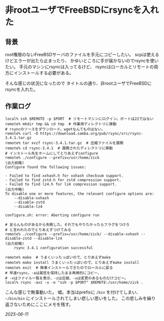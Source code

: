 # 非rootユーザでFreeBSDにrsyncを入れた

## 背景

root権限のないFreeBSDサーバのファイルを手元にコピーしたい。
scpは使えるけどエラーが出たら止まったり、
かゆいところに手が届かないのでrsyncを使いたい。
手元のマシンにrsyncは入ってるけど、
rsyncはローカルとリモートの両方にインストールする必要がある。

そんな感じの状況になったので
タイトルの通り、非rootユーザでFreeBSDにrsyncを入れた。

## 作業ログ

```
local% ssh $REMOTE -p $PORT  # リモートマシンにログイン。ポートは22ではない
remote% mkdir tmp && cd tmp  # 作業用ディレクトリに移動
# rsyncのソースをダウンロード。wgetなんてものはない。
remote% curl -O https://download.samba.org/pub/rsync/src/rsync-3.4.1.tar.gz
remote% tar xvzf rsync-3.4.1.tar.gz  # 圧縮ファイルを展開
remote% cd rsync-3.4.1  # 展開されたディレクトリに移動
# インストール先をホームにしてとりあえずconfigure
remote% ./configure --prefix=/usr/home/zick
(出力前略)
Configure found the following issues:

- Failed to find xxhash.h for xxhash checksum support.
- Failed to find zstd.h for zstd compression support.
- Failed to find lz4.h for lz4 compression support.
(出力中略)
To disable one or more features, the relevant configure options are:
    --disable-xxhash
    --disable-zstd
    --disable-lz4

configure.sh: error: Aborting configure run

# 足らんものがあるから失敗した。それでもやりたかったらフラグをつけろ
# と言われたのでとりあえずつけてみる
remote% ./configure --prefix=/usr/home/zick/ --disable-xxhash --disable-zstd --disable-lz4
(出力前略)
    rsync 3.4.1 configuration successful

remote% make  # うまくいったっぽいので、とりあえずmake
remote% make install うまくいったっぽいので、とりあえずmake install
remote% exit  # 無事インストールできたのでローカルに戻る
# 早速rsync。-aは属性を保持したまま再帰的にコピー、
# -vはファイル一覧を表示、-zは圧縮、-uは変更のあるものだけコピー。
local% rsync -avz -u -e "ssh -p $PORT" $REMOTE:/usr/home/zick .
```

こんな感じで無事動いた。
嘘。本当はprefixに `/bin` を付けてしまい、
`~/bin/bin` にインストールされてしまい悲しい思いをした。
この悲しみを繰り返さないためにここにメモを残す。

*2025-06-11*
